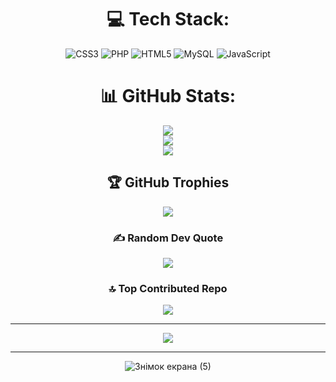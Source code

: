 
<div align = 'center'>

# 💻 Tech Stack:
![CSS3](https://img.shields.io/badge/css3-%231572B6.svg?style=flat&logo=css3&logoColor=white) ![PHP](https://img.shields.io/badge/php-%23777BB4.svg?style=flat&logo=php&logoColor=white) ![HTML5](https://img.shields.io/badge/html5-%23E34F26.svg?style=flat&logo=html5&logoColor=white) ![MySQL](https://img.shields.io/badge/mysql-%2300000f.svg?style=flat&logo=mysql&logoColor=white) ![JavaScript](https://img.shields.io/badge/javascript-%23323330.svg?style=flat&logo=javascript&logoColor=%23F7DF1E)
# 📊 GitHub Stats:
![](https://github-readme-stats.vercel.app/api?username=WhyDeiwyIsNotAvailable&theme=midnight-purple&hide_border=false&include_all_commits=false&count_private=false)<br/>
![](https://github-readme-streak-stats.herokuapp.com/?user=WhyDeiwyIsNotAvailable&theme=midnight-purple&hide_border=false)<br/>
![](https://github-readme-stats.vercel.app/api/top-langs/?username=WhyDeiwyIsNotAvailable&theme=midnight-purple&hide_border=false&include_all_commits=false&count_private=false&layout=compact)

## 🏆 GitHub Trophies
![](https://github-profile-trophy.vercel.app/?username=WhyDeiwyIsNotAvailable&theme=discord&no-frame=false&no-bg=false&margin-w=4)

### ✍️ Random Dev Quote
![](https://quotes-github-readme.vercel.app/api?type=horizontal&theme=radical)

### 🔝 Top Contributed Repo
![](https://github-contributor-stats.vercel.app/api?username=WhyDeiwyIsNotAvailable&limit=5&theme=radical&combine_all_yearly_contributions=true)

---
[![](https://visitcount.itsvg.in/api?id=WhyDeiwyIsNotAvailable&icon=0&color=0)](https://visitcount.itsvg.in)

<!-- Proudly created with GPRM ( https://gprm.itsvg.in ) -->

---

![Знімок екрана (5)](https://github.com/WhyDeiwyIsNotAvailable/WhyDeiwyIsNotAvailable/assets/96880594/d5bca601-a28b-4f0e-bac0-ba0b5e6743a9)


</p>
